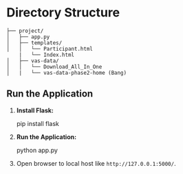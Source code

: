 # Directory Structure


    ├── project/
    │   ├── app.py
    │   ├── templates/
    │   │   └── Participant.html
        |   └── Index.html   
    │   ├── vas-data/
    │   │   └── Download_All_In_One
    │   |   └── vas-data-phase2-home (Bang)  


    
## Run the Application

1. **Install Flask:**

   
   pip install flask
  

2. **Run the Application:**

   python app.py

3.  Open browser to local host like `http://127.0.0.1:5000/`.

